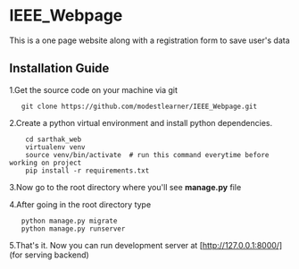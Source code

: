 # IEEE_Webpage
This is a one page website along with a registration form to save user's data

## Installation Guide
1.Get the source code on your machine via git

 ```shell
    git clone https://github.com/modestlearner/IEEE_Webpage.git
 ```
    
2.Create a python virtual environment and install python dependencies.

```shell
    cd sarthak_web
    virtualenv venv
    source venv/bin/activate  # run this command everytime before working on project
    pip install -r requirements.txt
```

3.Now go to the root directory where you'll see **manage.py** file


4.After going in the root directory type
 ```shell
    python manage.py migrate
    python manage.py runserver
 ```


5.That's it. Now you can run development server at [http://127.0.0.1:8000/] (for serving backend)

